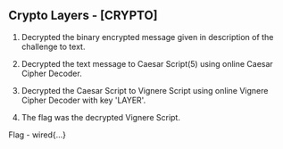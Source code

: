 ## Crypto Layers - [CRYPTO]

1. Decrypted the binary encrypted message given in description of the challenge to text.

2. Decrypted the text message to Caesar Script(5) using online Caesar Cipher Decoder.

3. Decrypted the Caesar Script to Vignere Script using online Vignere Cipher Decoder with key 'LAYER'.

4. The flag was the decrypted Vignere Script.

Flag - wired{...}
